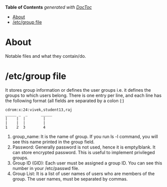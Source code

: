 <!-- START doctoc generated TOC please keep comment here to allow auto update -->
<!-- DON'T EDIT THIS SECTION, INSTEAD RE-RUN doctoc TO UPDATE -->
**Table of Contents**  *generated with [DocToc](https://github.com/thlorenz/doctoc)*

- [About](#about)
- [/etc/group file](#etcgroup-file)

<!-- END doctoc generated TOC please keep comment here to allow auto update -->

# About

Notable files and what they contain/do.

# /etc/group file

It stores group information or defines the user groups i.e. it defines the groups to which users belong. There is one entry per line, and each line has the following format (all fields are separated by a colon (:)

```
cdrom:x:24:vivek,student13,raj
_____ _  _      _____
|    |  |        |
|    |  |        |
1    2  3        4
```

1. group_name: It is the name of group. If you run ls -l command, you will see this name printed in the group field.
2. Password: Generally password is not used, hence it is empty/blank. It can store encrypted password. This is useful to implement privileged groups.
3. Group ID (GID): Each user must be assigned a group ID. You can see this number in your /etc/passwd file.
4. Group List: It is a list of user names of users who are members of the group. The user names, must be separated by commas.
